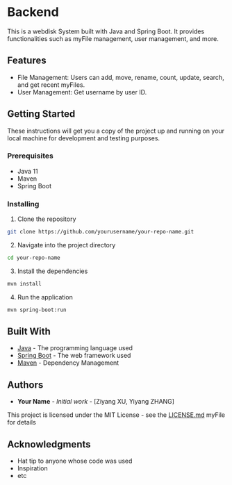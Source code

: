 # Backend

This is a webdisk System built with Java and Spring Boot. It provides functionalities such as myFile management, user management, and more.

## Features

- File Management: Users can add, move, rename, count, update, search, and get recent myFiles.
- User Management: Get username by user ID.

## Getting Started

These instructions will get you a copy of the project up and running on your local machine for development and testing purposes.

### Prerequisites

- Java 11
- Maven
- Spring Boot

### Installing

1. Clone the repository
```bash
git clone https://github.com/yourusername/your-repo-name.git
```
2. Navigate into the project directory
```bash
cd your-repo-name
```
3. Install the dependencies
```bash
mvn install
```
4. Run the application
```bash
mvn spring-boot:run
```

## Built With

- [Java](https://www.java.com/) - The programming language used
- [Spring Boot](https://spring.io/projects/spring-boot) - The web framework used
- [Maven](https://maven.apache.org/) - Dependency Management



## Authors

- **Your Name** - *Initial work* - [Ziyang XU, Yiyang ZHANG]



This project is licensed under the MIT License - see the [LICENSE.md](LICENSE.md) myFile for details

## Acknowledgments

- Hat tip to anyone whose code was used
- Inspiration
- etc
